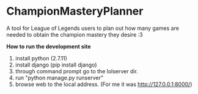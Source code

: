 # ChampionMasteryPlanner
A tool for League of Legends users to plan out how many games are needed to obtain the champion mastery they desire :3

**How to run the development site**
1. install python (2.7.11)
2. install django (pip install django)
3. through command prompt go to the lolserver dir.
4. run "python manage.py runserver"
5. browse web to the local address. (For me it was http://127.0.0.1:8000/)

